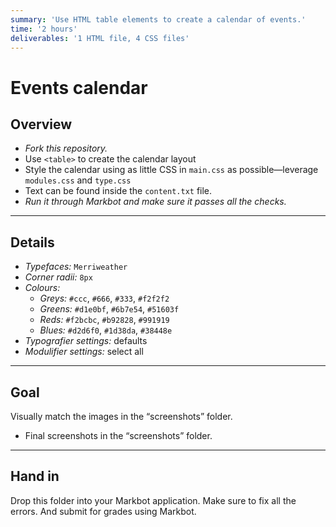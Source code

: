```yaml
---
summary: 'Use HTML table elements to create a calendar of events.'
time: '2 hours'
deliverables: '1 HTML file, 4 CSS files'
---
```


# Events calendar

## Overview

- *Fork this repository.*
- Use `<table>` to create the calendar layout
- Style the calendar using as little CSS in `main.css` as possible—leverage `modules.css` and `type.css`
- Text can be found inside the `content.txt` file.
- *Run it through Markbot and make sure it passes all the checks.*

---

## Details

- *Typefaces:* `Merriweather`
- *Corner radii:* `8px`
- *Colours:*
  - *Greys:* `#ccc`, `#666`, `#333`, `#f2f2f2`
  - *Greens:* `#d1e0bf`, `#6b7e54`, `#51603f`
  - *Reds:* `#f2bcbc`, `#b92828`, `#991919`
  - *Blues:* `#d2d6f0`, `#1d38da`, `#38448e`
- *Typografier settings:* defaults
- *Modulifier settings:* select all

---

## Goal

Visually match the images in the “screenshots” folder.

- Final screenshots in the “screenshots” folder.

---

## Hand in

Drop this folder into your Markbot application. Make sure to fix all the errors. And submit for grades using Markbot.
